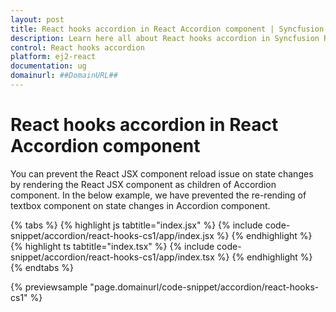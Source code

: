 ```yaml
---
layout: post
title: React hooks accordion in React Accordion component | Syncfusion
description: Learn here all about React hooks accordion in Syncfusion React Accordion component of Syncfusion Essential JS 2 and more.
control: React hooks accordion 
platform: ej2-react
documentation: ug
domainurl: ##DomainURL##
---
```


# React hooks accordion in React Accordion component

You can prevent the React JSX component reload issue on state changes by rendering the React JSX component as children of Accordion component. In the below example, we have prevented the re-rending of textbox component on state changes in Accordion component.

{% tabs %}
{% highlight js tabtitle="index.jsx" %}
{% include code-snippet/accordion/react-hooks-cs1/app/index.jsx %}
{% endhighlight %}
{% highlight ts tabtitle="index.tsx" %}
{% include code-snippet/accordion/react-hooks-cs1/app/index.tsx %}
{% endhighlight %}
{% endtabs %}

 {% previewsample "page.domainurl/code-snippet/accordion/react-hooks-cs1" %}
